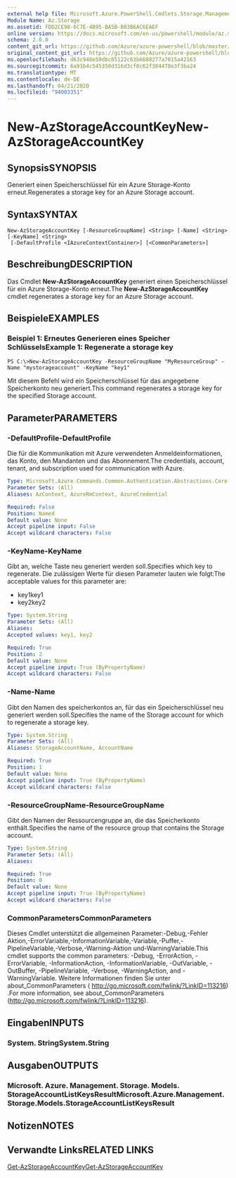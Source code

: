 ```yaml
---
external help file: Microsoft.Azure.PowerShell.Cmdlets.Storage.Management.dll-Help.xml
Module Name: Az.Storage
ms.assetid: FDD2CE98-6C7E-4B95-BA5B-B03B6AC6EAEF
online version: https://docs.microsoft.com/en-us/powershell/module/az.storage/new-azstorageaccountkey
schema: 2.0.0
content_git_url: https://github.com/Azure/azure-powershell/blob/master/src/Storage/Storage.Management/help/New-AzStorageAccountKey.md
original_content_git_url: https://github.com/Azure/azure-powershell/blob/master/src/Storage/Storage.Management/help/New-AzStorageAccountKey.md
ms.openlocfilehash: d63c948e59dbc05122c63b6688277a7015a42163
ms.sourcegitcommit: 6a91b4c545350d316d3cf8c62f384478e3f3ba24
ms.translationtype: MT
ms.contentlocale: de-DE
ms.lasthandoff: 04/21/2020
ms.locfileid: "94003351"
---
```

# <span data-ttu-id="4abcd-101">New-AzStorageAccountKey</span><span class="sxs-lookup"><span data-stu-id="4abcd-101">New-AzStorageAccountKey</span></span>

## <span data-ttu-id="4abcd-102">Synopsis</span><span class="sxs-lookup"><span data-stu-id="4abcd-102">SYNOPSIS</span></span>
<span data-ttu-id="4abcd-103">Generiert einen Speicherschlüssel für ein Azure Storage-Konto erneut.</span><span class="sxs-lookup"><span data-stu-id="4abcd-103">Regenerates a storage key for an Azure Storage account.</span></span>

## <span data-ttu-id="4abcd-104">Syntax</span><span class="sxs-lookup"><span data-stu-id="4abcd-104">SYNTAX</span></span>

```
New-AzStorageAccountKey [-ResourceGroupName] <String> [-Name] <String> [-KeyName] <String>
 [-DefaultProfile <IAzureContextContainer>] [<CommonParameters>]
```

## <span data-ttu-id="4abcd-105">Beschreibung</span><span class="sxs-lookup"><span data-stu-id="4abcd-105">DESCRIPTION</span></span>
<span data-ttu-id="4abcd-106">Das Cmdlet **New-AzStorageAccountKey** generiert einen Speicherschlüssel für ein Azure Storage-Konto erneut.</span><span class="sxs-lookup"><span data-stu-id="4abcd-106">The **New-AzStorageAccountKey** cmdlet regenerates a storage key for an Azure Storage account.</span></span>

## <span data-ttu-id="4abcd-107">Beispiele</span><span class="sxs-lookup"><span data-stu-id="4abcd-107">EXAMPLES</span></span>

### <span data-ttu-id="4abcd-108">Beispiel 1: Erneutes Generieren eines Speicher Schlüssels</span><span class="sxs-lookup"><span data-stu-id="4abcd-108">Example 1: Regenerate a storage key</span></span>
```
PS C:\>New-AzStorageAccountKey -ResourceGroupName "MyResourceGroup" -Name "mystorageaccount" -KeyName "key1"
```

<span data-ttu-id="4abcd-109">Mit diesem Befehl wird ein Speicherschlüssel für das angegebene Speicherkonto neu generiert.</span><span class="sxs-lookup"><span data-stu-id="4abcd-109">This command regenerates a storage key for the specified Storage account.</span></span>

## <span data-ttu-id="4abcd-110">Parameter</span><span class="sxs-lookup"><span data-stu-id="4abcd-110">PARAMETERS</span></span>

### <span data-ttu-id="4abcd-111">-DefaultProfile</span><span class="sxs-lookup"><span data-stu-id="4abcd-111">-DefaultProfile</span></span>
<span data-ttu-id="4abcd-112">Die für die Kommunikation mit Azure verwendeten Anmeldeinformationen, das Konto, den Mandanten und das Abonnement.</span><span class="sxs-lookup"><span data-stu-id="4abcd-112">The credentials, account, tenant, and subscription used for communication with Azure.</span></span>

```yaml
Type: Microsoft.Azure.Commands.Common.Authentication.Abstractions.Core.IAzureContextContainer
Parameter Sets: (All)
Aliases: AzContext, AzureRmContext, AzureCredential

Required: False
Position: Named
Default value: None
Accept pipeline input: False
Accept wildcard characters: False
```

### <span data-ttu-id="4abcd-113">-KeyName</span><span class="sxs-lookup"><span data-stu-id="4abcd-113">-KeyName</span></span>
<span data-ttu-id="4abcd-114">Gibt an, welche Taste neu generiert werden soll.</span><span class="sxs-lookup"><span data-stu-id="4abcd-114">Specifies which key to regenerate.</span></span>
<span data-ttu-id="4abcd-115">Die zulässigen Werte für diesen Parameter lauten wie folgt:</span><span class="sxs-lookup"><span data-stu-id="4abcd-115">The acceptable values for this parameter are:</span></span>
- <span data-ttu-id="4abcd-116">key1</span><span class="sxs-lookup"><span data-stu-id="4abcd-116">key1</span></span>
- <span data-ttu-id="4abcd-117">key2</span><span class="sxs-lookup"><span data-stu-id="4abcd-117">key2</span></span>

```yaml
Type: System.String
Parameter Sets: (All)
Aliases:
Accepted values: key1, key2

Required: True
Position: 2
Default value: None
Accept pipeline input: True (ByPropertyName)
Accept wildcard characters: False
```

### <span data-ttu-id="4abcd-118">-Name</span><span class="sxs-lookup"><span data-stu-id="4abcd-118">-Name</span></span>
<span data-ttu-id="4abcd-119">Gibt den Namen des speicherkontos an, für das ein Speicherschlüssel neu generiert werden soll.</span><span class="sxs-lookup"><span data-stu-id="4abcd-119">Specifies the name of the Storage account for which to regenerate a storage key.</span></span>

```yaml
Type: System.String
Parameter Sets: (All)
Aliases: StorageAccountName, AccountName

Required: True
Position: 1
Default value: None
Accept pipeline input: True (ByPropertyName)
Accept wildcard characters: False
```

### <span data-ttu-id="4abcd-120">-ResourceGroupName</span><span class="sxs-lookup"><span data-stu-id="4abcd-120">-ResourceGroupName</span></span>
<span data-ttu-id="4abcd-121">Gibt den Namen der Ressourcengruppe an, die das Speicherkonto enthält.</span><span class="sxs-lookup"><span data-stu-id="4abcd-121">Specifies the name of the resource group that contains the Storage account.</span></span>

```yaml
Type: System.String
Parameter Sets: (All)
Aliases:

Required: True
Position: 0
Default value: None
Accept pipeline input: True (ByPropertyName)
Accept wildcard characters: False
```

### <span data-ttu-id="4abcd-122">CommonParameters</span><span class="sxs-lookup"><span data-stu-id="4abcd-122">CommonParameters</span></span>
<span data-ttu-id="4abcd-123">Dieses Cmdlet unterstützt die allgemeinen Parameter:-Debug,-Fehler Aktion,-ErrorVariable,-InformationVariable,-Variable,-Puffer,-PipelineVariable,-Verbose,-Warning-Aktion und-WarningVariable.</span><span class="sxs-lookup"><span data-stu-id="4abcd-123">This cmdlet supports the common parameters: -Debug, -ErrorAction, -ErrorVariable, -InformationAction, -InformationVariable, -OutVariable, -OutBuffer, -PipelineVariable, -Verbose, -WarningAction, and -WarningVariable.</span></span> <span data-ttu-id="4abcd-124">Weitere Informationen finden Sie unter about_CommonParameters ( http://go.microsoft.com/fwlink/?LinkID=113216) .</span><span class="sxs-lookup"><span data-stu-id="4abcd-124">For more information, see about_CommonParameters (http://go.microsoft.com/fwlink/?LinkID=113216).</span></span>

## <span data-ttu-id="4abcd-125">Eingaben</span><span class="sxs-lookup"><span data-stu-id="4abcd-125">INPUTS</span></span>

### <span data-ttu-id="4abcd-126">System. String</span><span class="sxs-lookup"><span data-stu-id="4abcd-126">System.String</span></span>

## <span data-ttu-id="4abcd-127">Ausgaben</span><span class="sxs-lookup"><span data-stu-id="4abcd-127">OUTPUTS</span></span>

### <span data-ttu-id="4abcd-128">Microsoft. Azure. Management. Storage. Models. StorageAccountListKeysResult</span><span class="sxs-lookup"><span data-stu-id="4abcd-128">Microsoft.Azure.Management.Storage.Models.StorageAccountListKeysResult</span></span>

## <span data-ttu-id="4abcd-129">Notizen</span><span class="sxs-lookup"><span data-stu-id="4abcd-129">NOTES</span></span>

## <span data-ttu-id="4abcd-130">Verwandte Links</span><span class="sxs-lookup"><span data-stu-id="4abcd-130">RELATED LINKS</span></span>

[<span data-ttu-id="4abcd-131">Get-AzStorageAccountKey</span><span class="sxs-lookup"><span data-stu-id="4abcd-131">Get-AzStorageAccountKey</span></span>](./Get-AzStorageAccountKey.md)
